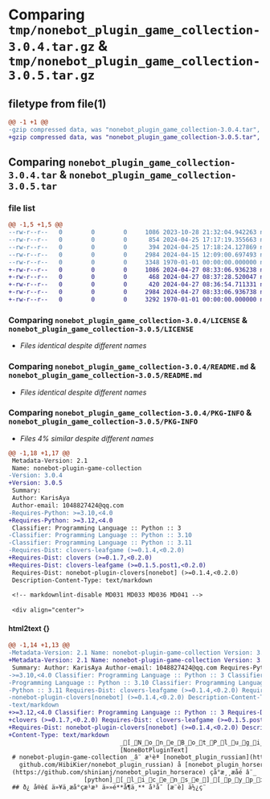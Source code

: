 # Comparing `tmp/nonebot_plugin_game_collection-3.0.4.tar.gz` & `tmp/nonebot_plugin_game_collection-3.0.5.tar.gz`

## filetype from file(1)

```diff
@@ -1 +1 @@
-gzip compressed data, was "nonebot_plugin_game_collection-3.0.4.tar", max compression
+gzip compressed data, was "nonebot_plugin_game_collection-3.0.5.tar", max compression
```

## Comparing `nonebot_plugin_game_collection-3.0.4.tar` & `nonebot_plugin_game_collection-3.0.5.tar`

### file list

```diff
@@ -1,5 +1,5 @@
--rw-r--r--   0        0        0     1086 2023-10-28 21:32:04.942263 nonebot_plugin_game_collection-3.0.4/LICENSE
--rw-r--r--   0        0        0      854 2024-04-25 17:17:19.355663 nonebot_plugin_game_collection-3.0.4/nonebot_plugin_game_collection/__init__.py
--rw-r--r--   0        0        0      394 2024-04-25 17:18:24.127869 nonebot_plugin_game_collection-3.0.4/pyproject.toml
--rw-r--r--   0        0        0     2984 2024-04-15 12:09:00.697493 nonebot_plugin_game_collection-3.0.4/README.md
--rw-r--r--   0        0        0     3348 1970-01-01 00:00:00.000000 nonebot_plugin_game_collection-3.0.4/PKG-INFO
+-rw-r--r--   0        0        0     1086 2024-04-27 08:33:06.936238 nonebot_plugin_game_collection-3.0.5/LICENSE
+-rw-r--r--   0        0        0      468 2024-04-27 08:37:28.520047 nonebot_plugin_game_collection-3.0.5/nonebot_plugin_game_collection/__init__.py
+-rw-r--r--   0        0        0      420 2024-04-27 08:36:54.711331 nonebot_plugin_game_collection-3.0.5/pyproject.toml
+-rw-r--r--   0        0        0     2984 2024-04-27 08:33:06.936738 nonebot_plugin_game_collection-3.0.5/README.md
+-rw-r--r--   0        0        0     3292 1970-01-01 00:00:00.000000 nonebot_plugin_game_collection-3.0.5/PKG-INFO
```

### Comparing `nonebot_plugin_game_collection-3.0.4/LICENSE` & `nonebot_plugin_game_collection-3.0.5/LICENSE`

 * *Files identical despite different names*

### Comparing `nonebot_plugin_game_collection-3.0.4/README.md` & `nonebot_plugin_game_collection-3.0.5/README.md`

 * *Files identical despite different names*

### Comparing `nonebot_plugin_game_collection-3.0.4/PKG-INFO` & `nonebot_plugin_game_collection-3.0.5/PKG-INFO`

 * *Files 4% similar despite different names*

```diff
@@ -1,18 +1,17 @@
 Metadata-Version: 2.1
 Name: nonebot-plugin-game-collection
-Version: 3.0.4
+Version: 3.0.5
 Summary: 
 Author: KarisAya
 Author-email: 1048827424@qq.com
-Requires-Python: >=3.10,<4.0
+Requires-Python: >=3.12,<4.0
 Classifier: Programming Language :: Python :: 3
-Classifier: Programming Language :: Python :: 3.10
-Classifier: Programming Language :: Python :: 3.11
-Requires-Dist: clovers-leafgame (>=0.1.4,<0.2.0)
+Requires-Dist: clovers (>=0.1.7,<0.2.0)
+Requires-Dist: clovers-leafgame (>=0.1.5.post1,<0.2.0)
 Requires-Dist: nonebot-plugin-clovers[nonebot] (>=0.1.4,<0.2.0)
 Description-Content-Type: text/markdown
 
 <!-- markdownlint-disable MD031 MD033 MD036 MD041 -->
 
 <div align="center">
```

#### html2text {}

```diff
@@ -1,14 +1,13 @@
-Metadata-Version: 2.1 Name: nonebot-plugin-game-collection Version: 3.0.4
+Metadata-Version: 2.1 Name: nonebot-plugin-game-collection Version: 3.0.5
 Summary: Author: KarisAya Author-email: 1048827424@qq.com Requires-Python:
->=3.10,<4.0 Classifier: Programming Language :: Python :: 3 Classifier:
-Programming Language :: Python :: 3.10 Classifier: Programming Language ::
-Python :: 3.11 Requires-Dist: clovers-leafgame (>=0.1.4,<0.2.0) Requires-Dist:
-nonebot-plugin-clovers[nonebot] (>=0.1.4,<0.2.0) Description-Content-Type:
-text/markdown
+>=3.12,<4.0 Classifier: Programming Language :: Python :: 3 Requires-Dist:
+clovers (>=0.1.7,<0.2.0) Requires-Dist: clovers-leafgame (>=0.1.5.post1,<0.2.0)
+Requires-Dist: nonebot-plugin-clovers[nonebot] (>=0.1.4,<0.2.0) Description-
+Content-Type: text/markdown
                               _[_N_o_n_e_B_o_t_P_l_u_g_i_n_L_o_g_o_]
                               [NoneBotPluginText]
 # nonebot-plugin-game-collection _â¨ æ¹èª [nonebot_plugin_russian](https://
   github.com/HibiKier/nonebot_plugin_russian) å [nonebot_plugin_horserace]
 (https://github.com/shinianj/nonebot_plugin_horserace) çå°æ¸¸æåé â¨_
                     [python]_[_l_i_c_e_n_s_e_]_[_p_y_p_i_]_[_p_y_p_i_ _d_o_w_n_l_o_a_d_]
 ## ð¿ å®è£ ä»¥ä¸æå°çæ¹æ³ ä»»é**å¶ä¸** å³å¯ [æ¨è] ä½¿ç¨
```

